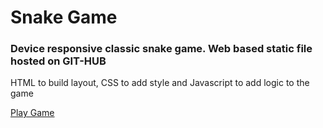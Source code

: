 <h1>Snake Game</h1>
<h3>Device responsive classic snake game. Web based static file hosted on GIT-HUB</h3>

<p>HTML to build layout, CSS to add style and Javascript to add logic to the game</p>
<a href="https://sachinkashi21.github.io/snake_game/">Play Game</a>
